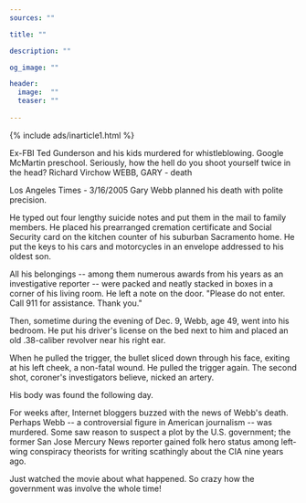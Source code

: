 ```yaml
---
sources: ""

title: ""

description: ""

og_image: ""

header:
  image:  ""
  teaser: ""
  
---
```



{% include ads/inarticle1.html %}


Ex-FBI Ted Gunderson and his kids murdered for whistleblowing. Google McMartin preschool.
Seriously, how the hell do you shoot yourself twice in the head?
Richard Virchow WEBB, GARY - death

Los Angeles Times - 3/16/2005
Gary Webb planned his death with polite precision.

He typed out four lengthy suicide notes and put them in the mail to family members. He placed his prearranged cremation certificate and Social Security card on the kitchen counter of his suburban Sacramento home. He put the keys to his cars and motorcycles in an envelope addressed to his oldest son.

All his belongings -- among them numerous awards from his years as an investigative reporter -- were packed and neatly stacked in boxes in a corner of his living room. He left a note on the door. "Please do not enter. Call 911 for assistance. Thank you."

Then, sometime during the evening of Dec. 9, Webb, age 49, went into his bedroom. He put his driver's license on the bed next to him and placed an old .38-caliber revolver near his right ear.

When he pulled the trigger, the bullet sliced down through his face, exiting at his left cheek, a non-fatal wound. He pulled the trigger again. The second shot, coroner's investigators believe, nicked an artery.

His body was found the following day.

For weeks after, Internet bloggers buzzed with the news of Webb's death. Perhaps Webb -- a controversial figure in American journalism -- was murdered. Some saw reason to suspect a plot by the U.S. government; the former San Jose Mercury News reporter gained folk hero status among left-wing conspiracy theorists for writing scathingly about the CIA nine years ago.


Just watched the movie about what happened. So crazy how the government was involve the whole time!



